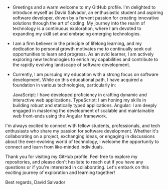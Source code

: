 - Greetings and a warm welcome to my GitHub profile. I'm delighted to introduce myself as David Salvador,
  an enthusiastic student and aspiring software developer, driven by a fervent passion for creating innovative solutions through the art of coding.
  My journey into the realm of technology is a continuous exploration, where I am devoted to expanding my skill set and embracing emerging technologies.

- I am a firm believer in the principle of lifelong learning, and my dedication to personal growth motivates me to continually seek out opportunities to learn and progress.
  As an avid learner, I am actively exploring new technologies to enrich my capabilities and contribute to the rapidly evolving landscape of software development.

- Currently, I am pursuing my education with a strong focus on software development.
  While on this educational path, I have acquired a foundation in various technologies, particularly in:

    JavaScript: I have developed proficiency in crafting dynamic and interactive web applications.
    TypeScript: I am honing my skills in building robust and statically typed applications.
    Angular: I am deeply engaged in mastering the development of scalable and maintainable web front-ends using the Angular framework.

I'm always excited to connect with fellow students, professionals, and tech enthusiasts who share my passion for software development. 
Whether it's collaborating on a project, exchanging ideas, or engaging in discussions about the ever-evolving world of technology, 
I welcome the opportunity to connect and learn from like-minded individuals.

Thank you for visiting my GitHub profile. Feel free to explore my repositories, and please don't hesitate to reach out if you have any questions or 
if you're interested in collaborating. Let's embark on this exciting journey of exploration and learning together!

Best regards,
David Salvador
